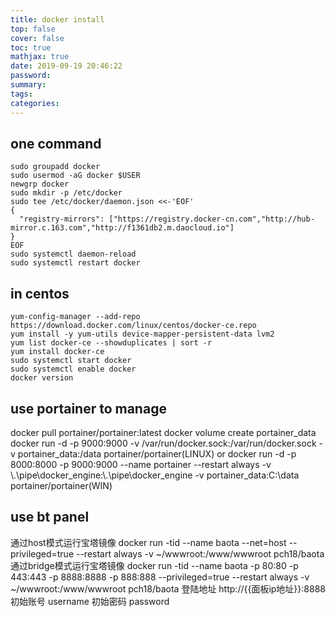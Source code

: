 ```yaml
---
title: docker install
top: false
cover: false
toc: true
mathjax: true
date: 2019-09-19 20:46:22
password:
summary:
tags:
categories:
---
```

## one command
```
sudo groupadd docker
sudo usermod -aG docker $USER
newgrp docker
sudo mkdir -p /etc/docker
sudo tee /etc/docker/daemon.json <<-'EOF'
{
  "registry-mirrors": ["https://registry.docker-cn.com","http://hub-mirror.c.163.com","http://f1361db2.m.daocloud.io"]
}
EOF
sudo systemctl daemon-reload
sudo systemctl restart docker
```
## in centos
```
yum-config-manager --add-repo https://download.docker.com/linux/centos/docker-ce.repo
yum install -y yum-utils device-mapper-persistent-data lvm2
yum list docker-ce --showduplicates | sort -r
yum install docker-ce
sudo systemctl start docker
sudo systemctl enable docker
docker version
```

## use portainer to manage
docker pull portainer/portainer:latest
docker volume create portainer_data
docker run -d -p 9000:9000 -v /var/run/docker.sock:/var/run/docker.sock -v portainer_data:/data portainer/portainer(LINUX)
or docker run -d -p 8000:8000 -p 9000:9000 --name portainer --restart always -v \\.\pipe\docker_engine:\\.\pipe\docker_engine -v portainer_data:C:\data portainer/portainer(WIN)

## use bt panel
通过host模式运行宝塔镜像
docker run -tid --name baota --net=host --privileged=true --restart always -v ~/wwwroot:/www/wwwroot pch18/baota
通过bridge模式运行宝塔镜像
docker run -tid --name baota -p 80:80 -p 443:443 -p 8888:8888 -p 888:888 --privileged=true --restart always -v ~/wwwroot:/www/wwwroot pch18/baota
登陆地址 http://{{面板ip地址}}:8888 初始账号 username 初始密码 password
